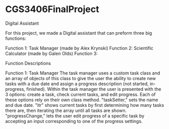# CGS3406FinalProject
Digital Assistant 

For this project, we made a Digital assistant that can preform three big functions: 

Function 1: Task Manager (made by Alex Krynski)
Function 2: Scientific Calculator (made by Galen Olds)
Function 3: 


Function Descriptions

Function 1: Task Manager
  The task manager uses a custom task class and an array of objects of this class to give the user the ability to create new tasks with a due date and assign a progress description (not started, in-progress, finished). Within the task manager the user is presented with the 3 options: create a task, check current tasks, and edit progress. Each of these options rely on their own class method. "taskSetter," sets the name and due date. "itr" shows current tasks by first determining how many tasks there are, then iterating the array until all tasks are shown. "progressChange," lets the user edit progress of a specific task by accepting an input corresponding to one of the progress settings.
  
